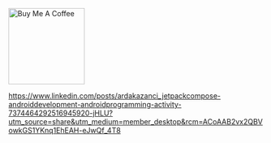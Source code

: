 <a href="https://www.buymeacoffee.com/ardakazanci" target="_blank"><img src="https://cdn.buymeacoffee.com/buttons/v2/default-red.png" alt="Buy Me A Coffee" width="150" ></a>

https://www.linkedin.com/posts/ardakazanci_jetpackcompose-androiddevelopment-androidprogramming-activity-7374464292516945920-jHLU?utm_source=share&utm_medium=member_desktop&rcm=ACoAAB2vx2QBVowkGS1YKnq1EhEAH-eJwQf_4T8
